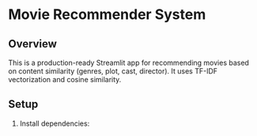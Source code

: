 # Movie Recommender System

## Overview
This is a production-ready Streamlit app for recommending movies based on content similarity (genres, plot, cast, director). It uses TF-IDF vectorization and cosine similarity.

## Setup
1. Install dependencies:
